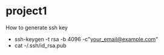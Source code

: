 # project1

How to generate ssh key
- ssh-keygen -t rsa -b 4096 -c"your_email@example.com"
- cat -/.ssh/id_rsa.pub
